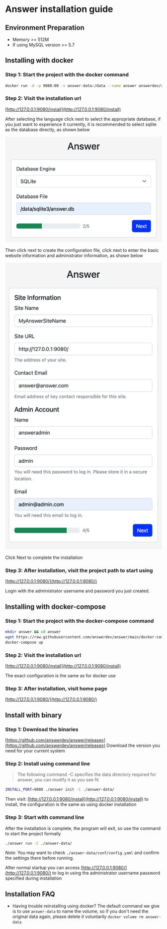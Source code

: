 # Answer installation guide
## Environment Preparation
- Memory >= 512M
- If using MySQL version >= 5.7

## Installing with docker
### Step 1: Start the project with the docker command
```bash
docker run -d -p 9080:80 -v answer-data:/data --name answer answerdev/answer:latest
```

### Step 2: Visit the installation url
[http://127.0.0.1:9080/install](http://127.0.0.1:9080/install)

After selecting the language click next to select the appropriate database, if you just want to experience it currently, it is recommended to select sqlite as the database directly, as shown below

![install-database](docs/img/install-database.png)

Then click next to create the configuration file, click next to enter the basic website information and administrator information, as shown below

![install- site-info](docs/img/install-site-info.png)

Click Next to complete the installation

### Step 3: After installation, visit the project path to start using
[http://127.0.0.1:9080/](http://127.0.0.1:9080/)

Login with the administrator username and password you just created.

## Installing with docker-compose
### Step 1: Start the project with the docker-compose command
```bash
mkdir answer && cd answer
wget https://raw.githubusercontent.com/answerdev/answer/main/docker-compose.yaml
docker-compose up
```

### Step 2: Visit the installation url
[http://127.0.0.1:9080/install](http://127.0.0.1:9080/install)

The exact configuration is the same as for docker use

### Step 3: After installation, visit home page
[http://127.0.0.1:9080/](http://127.0.0.1:9080/)

## Install with binary
### Step 1: Download the binaries
[https://github.com/answerdev/answer/releases](https://github.com/answerdev/answer/releases)
Download the version you need for your current system

### Step 2: Install using command line
> The following command -C specifies the data directory required for answer, you can modify it as you see fit

```bash
INSTALL_PORT=9080 ./answer init -C ./answer-data/
```

Then visit: [http://127.0.0.1:9080/install](http://127.0.0.1:9080/install) to install, the configuration is the same as using docker installation

### Step 3: Start with command line
After the installation is complete, the program will exit, so use the command to start the project formally
```bash
./answer run -C ./answer-data/
```
*Note*: You may want to check `./answer-data/conf/config.yaml` and confirm the settings there before running.

After normal startup you can access [http://127.0.0.1:9080/](http://127.0.0.1:9080/) to log in using the administrator username password specified during installation

## Installation FAQ
- Having trouble reinstalling using docker? The default command we give is to use `answer-data` to name the volume, so if you don't need the original data again, please delete it voluntarily `docker volume rm answer-data`
